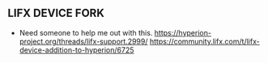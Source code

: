## LIFX DEVICE FORK
* Need someone to help me out with this.
https://hyperion-project.org/threads/lifx-support.2999/
https://community.lifx.com/t/lifx-device-addition-to-hyperion/6725
